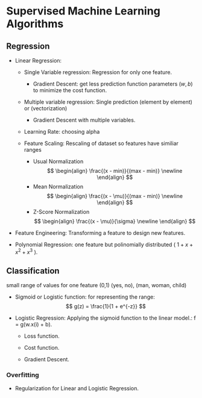 # Supervised Machine Learning Algorithms

## Regression

- Linear Regression:
  
  - Single Variable regression: Regression for only one feature.
    - Gradient Descent: get less prediction function parameters $(w,b)$ to minimize the cost function.

  - Multiple variable regression: Single prediction (element by element) or (vectorization)
    - Gradient Descent with multiple variables.

  - Learning Rate: choosing alpha

  - Feature Scaling: Rescaling of dataset so features have similiar ranges

    - Usual Normalization 
    $$
      \begin{align}
        \frac{(x - min)}{(max - min)} \newline
      \end{align}
      $$
    - Mean Normalization 
      $$
      \begin{align}
        \frac{(x - \mu)}{(max - min)} \newline
      \end{align}
      $$
    - Z-Score Normalization
      $$
      \begin{align}
        \frac{(x - \mu)}{\sigma}  \newline
      \end{align}
      $$

- Feature Engineering: Transforming a feature to design new features.

- Polynomial Regression: one feature but polinomially distributed ( $1 + x + x^{2} + x^{3}$ ).

## Classification

small range of values for one feature (0,1) (yes, no), (man, woman, child)

- Sigmoid or Logistic function: for representing the range: 
  $$
    g(z) = \frac{1}{1 + e^{-z}}
  $$

- Logistic Regression: Applying the sigmoid function to the linear model.: f = g(w.x(i) + b).

  - Loss function.

  - Cost function.

  - Gradient Descent.
  
### Overfitting

- Regularization for Linear and Logistic Regression.
